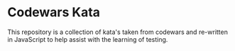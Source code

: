 # Codewars Kata

This repository is a collection of kata's taken from codewars and re-written in JavaScript to help assist with the learning of testing.

